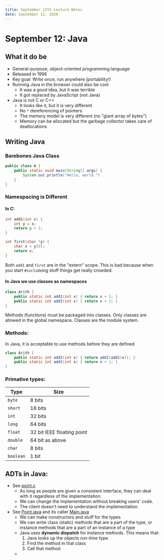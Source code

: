 ```yaml
---
title: September 12th Lecture Notes
date: September 12, 2020
---
```


# September 12: Java

## What it do be
* General-purpose, object-oriented programming language
* Released in 1996
* Key goal: Write once, run anywhere (portability!)
* Running Java in the browser could also be cool
  * It was a good idea, but it was terrible
  * It got replaced by JavaScript (not Java)
* Java is not C or C++
  * It looks like it, but it is very different
  * No `*` dereferencing of pointers
  * The memory model is very different (no "giant array of bytes")
  * Memory can be allocated but the garbage collector takes care of deallocations

## Writing Java
### Barebones Java Class
```Java
public class A {
    public static void main(String[] args) {
        System.out.println("Hello, world.")
    }
}
```

### Namespacing is Different

#### In C:
```C
int add1(int x) {
    int y = x;
    return y + 1;
}

int first(char *y) {
    char x = y[0];
    return x;
}
```

Both `add1` and `first` are in the "extern" scope. This is bad because when you start `#include`ing stuff things get really crowded.

#### In Java we use classes as namespaces
```Java
class Arith {
    public static int add1(int x) { return x + 1; }
    public static int add2(int x) { return x + 2; }
}
```

Methods (functions) must be packaged into classes. Only classes are allowed in the global namespace. Classes are the module system.

### Methods:

In Java, it is acceptable to use methods before they are defined

```Java
class Arith {
    public static int add2(int x) { return add1(add1(x)); }
    public static int add1(int x) { return x + 1; }
}
```

### Primative types:

Type      | Size
---       | ---
`byte`    | 8 bits
`short`   | 16 bits
`int`     | 32 bits
`long`    | 64 bits
`float`   | 32 bit IEEE floating point
`double`  | 64 bit as above
`char`    | 8 bits
`boolean` | 1 bit 

## ADTs in Java:
* See [point.c](./point.c)
  * As long as people are given a consistent interface, they can deal with it regardless of the implementation.
  * We can change the implementation without breaking users' code.
  * The client doesn't need to understand the implementation
* See [Point.java](./Point.java) and its caller [Main.java](./Main.java)
  * We can make constructors and stuff for the types
  * We can write class (static) methods that are a part of the type, or instance methods that are a part of an instance of a type
  * Java uses **dynamic dispatch** for instance methods. This means that:
    1. Java looks up the objects *run-time* type
    2. Find the method in that class
    3. Call that method
  * 
